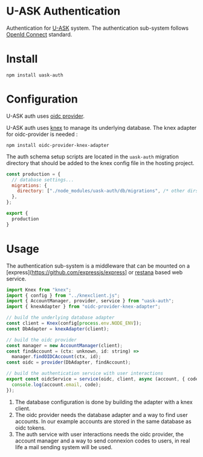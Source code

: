 # U-ASK Authentication
Authentication for [U-ASK](https://github.com/u-ask/uask) system. The authentication sub-system follows [OpenId Connect](https://openid.net/connect/) standard.

# Install
```
npm install uask-auth
```

# Configuration
U-ASK auth uses [oidc provider](https://github.com/panva/node-oidc-provider).

U-ASK auth uses [knex](https://knexjs.org/) to manage its underlying database. The knex adapter for oidc-provider is needed :
```
npm install oidc-provider-knex-adapter
```

The auth schema setup scripts are located in the `uask-auth` migration directory that should be added to the knex config file in the hosting project.
```js
const production = {
  // database settings...
  migrations: {
    directory: ["./node_modules/uask-auth/db/migrations", /* other dirs */],
  },
};

export {
  production
}
```

# Usage
The authentication sub-system is a middleware that can be mounted on a [express](https://github.com/expressjs/express] or [restana](https://github.com/BackendStack21/restana) based web service.

```js
import Knex from "knex";
import { config } from "../knexclient.js";
import { AccountManager, provider, service } from "uask-auth";
import { knexAdapter } from "oidc-provider-knex-adapter";

// build the underlying database adapter
const client = Knex(config[process.env.NODE_ENV]);
const DbAdapter = knexAdapter(client);

// build the oidc provider
const manager = new AccountManager(client);
const findAccount = (ctx: unknown, id: string) =>
  manager.findOIDCAccount(ctx, id);
const oidc = provider(DbAdapter, findAccount);

// build the authentication service with user interactions
export const oidcService = service(oidc, client, async (account, { code }) => {
  console.log(account.email, code);
});
```
1. The database configuration is done by building the adapter with a knex client.
1. The oidc provider needs the database adapter and a way to find user accounts. In our example accounts are stored in the same database as oidc tokens.
1. The auth service with user interactions needs the oidc provider, the account manager and a way to send connexion codes to users, in real life a mail sending system will be used.